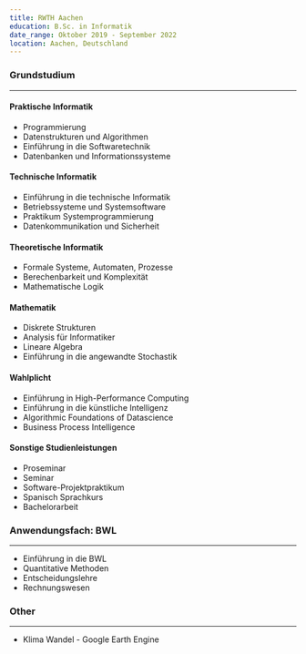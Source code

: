 ```yaml
---
title: RWTH Aachen
education: B.Sc. in Informatik
date_range: Oktober 2019 - September 2022
location: Aachen, Deutschland
---
```

<div class="w-full min-w-full">
	<h3 class="min-w-full mt-10">Grundstudium</h3>
	<hr>
	<div class="cell">
		<h4>Praktische Informatik</h4>
		<ul>
			<li>Programmierung</li>
			<li>Datenstrukturen und Algorithmen</li>
			<li>Einführung in die Softwaretechnik</li>
			<li>Datenbanken und Informationssysteme</li>
		</ul>
	</div>
	<div class="cell">
		<h4>Technische Informatik</h4>
		<ul>
			<li>Einführung in die technische Informatik</li>
			<li>Betriebssysteme und Systemsoftware</li>
			<li>Praktikum Systemprogrammierung</li>
			<li>Datenkommunikation und Sicherheit</li>
		</ul>
	</div>
	<div class="cell">
		<h4>Theoretische Informatik</h4>
		<ul>
			<li>Formale Systeme, Automaten, Prozesse</li>
			<li>Berechenbarkeit und Komplexität</li>
			<li>Mathematische Logik</li>
		</ul>
	</div>
	<div class="cell">
		<h4>Mathematik</h4>
		<ul>
			<li>Diskrete Strukturen</li>
			<li>Analysis für Informatiker</li>
			<li>Lineare Algebra</li>
			<li>Einführung in die angewandte Stochastik</li>
		</ul>
	</div>
	<div class="cell">
		<h4>Wahlplicht</h4>
		<ul>
			<li>Einführung in High-Performance Computing</li>
			<li>Einführung in die künstliche Intelligenz</li>
			<li>Algorithmic Foundations of Datascience</li>
			<li>Business Process Intelligence</li>
		</ul>
	</div>
	<div class="cell">
		<h4>Sonstige Studienleistungen</h4>
		<ul>
			<li><DocumentDownload path="/Proseminar.pdf">Proseminar</DocumentDownload></li>
			<li><DocumentDownload path="/Seminar.pdf">Seminar</DocumentDownload></li>
			<li>Software-Projektpraktikum</li>
			<li>Spanisch Sprachkurs</li>
			<li>Bachelorarbeit</li>
		</ul>
	</div>
</div>

<div class="w-full min-w-full">
	<h3 class="min-w-full">Anwendungsfach: BWL</h3>
	<hr>
	<div class="cell-non-md">
		<ul>
			<li>Einführung in die BWL</li>
			<li>Quantitative Methoden</li>
			<li>Entscheidungslehre</li>
			<li>Rechnungswesen</li>
		</ul>
	</div>
</div>

<div class="w-full min-w-full">
	<h3 class="min-w-full">Other</h3>
	<hr>
	<div class="cell-non-md">
		<ul>
			<li>Klima Wandel - Google Earth Engine</li>
		</ul>
	</div>
</div>
